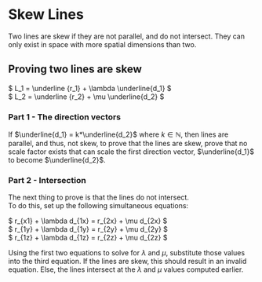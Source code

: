 # Skew Lines

Two lines are skew if they are not parallel, and do not intersect. They can only exist in space with more spatial dimensions than two.

## Proving two lines are skew

$ L_1 = \underline {r_1} + \lambda \underline{d_1} $  
$ L_2 = \underline {r_2} + \mu \underline{d_2} $

### Part 1 - The direction vectors
If $\underline{d_1} = k*\underline{d_2}$ where $k \in \mathbb{N}$, then lines are parallel, and thus, not skew, to prove that the lines are skew, prove that no scale factor exists that can scale the first direction vector, $\underline{d_1}$ to become $\underline{d_2}$.

### Part 2 - Intersection
The next thing to prove is that the lines do not intersect.  
To do this, set up the following simultaneous equations:   

$ r_{x1} + \lambda d_{1x} = r_{2x} + \mu d_{2x} $  
$ r_{1y} + \lambda d_{1y} = r_{2y} + \mu d_{2y} $  
$ r_{1z} + \lambda d_{1z} = r_{2z} + \mu d_{2z} $  

Using the first two equations to solve for $\lambda$ and $\mu$, substitute those values into the third equation. If the lines are skew, this should result in an invalid equation. Else, the lines intersect at the $\lambda$ and $\mu$ values computed earlier.